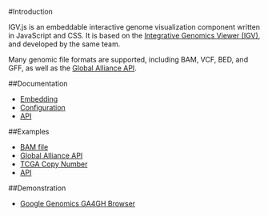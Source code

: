 <!-- Note: This document is written in "markdown".  Please respect the markdown conventions (http://daringfireball.net/projects/markdown/) when editig. -->

#Introduction

IGV.js is an embeddable interactive genome visualization component written
in JavaScript and CSS.  It is based on the [Integrative Genomics Viewer
(IGV)](http://www.broadinstitute.org/igv), and developed by the same team.

Many genomic file formats are supported, including BAM, VCF, BED, and GFF,
as well as the [Global Alliance API](http://ga4gh.org).

##Documentation

* [Embedding](embedding.html)
* [Configuration](configuration.html)
* [API](api.html)

##Examples

* [BAM file](http://igv.org/web/examples/bam.html)
* [Global Alliance API](http://igv.org/web/examples/ga4gh.html)
* [TCGA Copy Number](http://igv.org/web/examples/copyNumber.html)
* [API](http://igv.org/web/igv-api.html)

##Demonstration

* [Google Genomics GA4GH Browser](http://igv.org/web/demo/ga4gh-demo.html)
